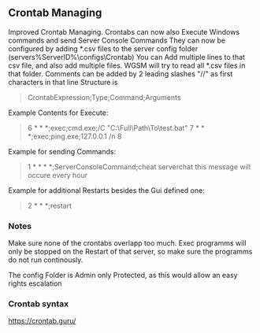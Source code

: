 ## Crontab Managing
Improved Crontab Managing.
Crontabs can now also Execute Windows commands and send Server Console Commands
They can now be configured by adding *.csv files to the server config folder (servers%ServerID%\configs\Crontab)
You can Add multiple lines to that csv file, and also add multiple files. WGSM will try to read all *.csv files in that folder.
Comments can be added by 2 leading slashes "//" as first characters in that line
Structure is
> CrontabExpression;Type;Command;Arguments

Example Contents for Execute:

> 6 * * *;exec;cmd.exe;/C "C:\Full\Path\To\test.bat"
> 7 * * *;exec;ping.exe;127.0.0.1 /n 8

Example for sending Commands:
> 1 * * * *;ServerConsoleCommand;cheat serverchat this message will occure every hour

Example for additional Restarts besides the Gui defined one:
> 2 * * *;restart

### Notes
Make sure none of the crontabs overlapp too much. Exec programms will only be stopped on the Restart of that server, so make sure the programms do not run continously.

The config Folder is Admin only Protected, as this would allow an easy rights escalation

### Crontab syntax
https://crontab.guru/
